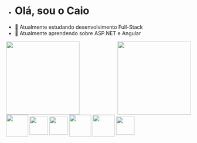 - <h1> Olá, sou o Caio
- 👀 Atualmente estudando desenvolvimento Full-Stack
- 🌱 Atualmente aprendendo sobre ASP.NET e Angular

<div style ="display:inline_block">
      <img height= "200em"  src = "https://github-readme-stats.vercel.app/api?username=Caiopsilvsa"> 
     <img height= "200em" align= "right" src = "https://github-readme-stats.vercel.app/api/top-langs/?username=Caiopsilvsa">
     
</div> 

<div style ="display:inline_block"> 
  <img align ="center" height = "60em" src="https://cdn.jsdelivr.net/gh/devicons/devicon/icons/angularjs/angularjs-plain.svg"/>  
  <img align ="center"height="50cm" src="https://cdn.jsdelivr.net/gh/devicons/devicon/icons/react/react-original.svg" />
  <img align ="center"height="50cm" src="https://cdn.jsdelivr.net/gh/devicons/devicon/icons/dotnetcore/dotnetcore-original.svg" />
  <img align ="center" height = "60em" src="https://img.icons8.com/color/48/000000/javascript--v1.png"/>   
  <img align ="center" height = "60em" src="https://img.icons8.com/color/48/000000/typescript.png"/>   
  <img align ="center"height="50cm" src="https://cdn.jsdelivr.net/gh/devicons/devicon/icons/csharp/csharp-original.svg" />       
</div> 
 




